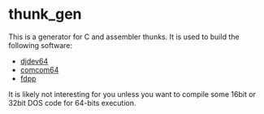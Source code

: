 # thunk_gen

This is a generator for C and assembler thunks.
It is used to build the following software:
- [djdev64](https://github.com/stsp/dj64dev)
- [comcom64](https://github.com/dosemu2/comcom64)
- [fdpp](https://github.com/dosemu2/fdpp)

It is likely not interesting for you unless you want to compile some
16bit or 32bit DOS code for 64-bits execution.
